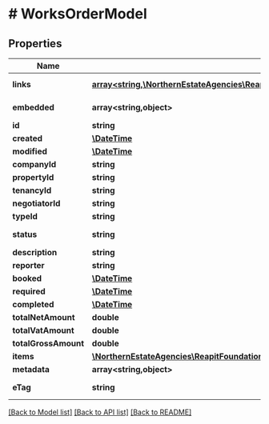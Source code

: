 # # WorksOrderModel

## Properties

Name | Type | Description | Notes
------------ | ------------- | ------------- | -------------
**links** | [**array<string,\NorthernEstateAgencies\ReapitFoundationsClient\Model\InlineResponse200Links>**](InlineResponse200Links.md) |  | [optional] [readonly]
**embedded** | **array<string,object>** |  | [optional] [readonly]
**id** | **string** | The unique identifier of the works order | [optional]
**created** | [**\DateTime**](\DateTime.md) | The date and time when the works order was created | [optional]
**modified** | [**\DateTime**](\DateTime.md) | The date and time when the works order was last modified | [optional]
**companyId** | **string** | The unique identifier of the company that has been selected to perform the work | [optional]
**propertyId** | **string** | The unique identifier of the property where the work is to be carried out | [optional]
**tenancyId** | **string** | The unique identifier of the tenancy that the works order originated from | [optional]
**negotiatorId** | **string** | The unique identifier of the negotiator that booked the works order | [optional]
**typeId** | **string** | The unique identifier of the type of work that needs to be carried out | [optional]
**status** | **string** | The current status of the works order (pendingApproval/pendingQuote/raised/raisedToChase/landlordToComplete/complete/cancelled) | [optional]
**description** | **string** | A free text description of the work required | [optional]
**reporter** | **string** | The party requesting the work to be carried out (landlord/tenant/other) | [optional]
**booked** | [**\DateTime**](\DateTime.md) | The date when the works order was booked | [optional]
**required** | [**\DateTime**](\DateTime.md) | The date when the work is required to be completed by | [optional]
**completed** | [**\DateTime**](\DateTime.md) | The date when the work was completed | [optional]
**totalNetAmount** | **double** | The total net cost for all of the items of work to be carried out | [optional]
**totalVatAmount** | **double** | The total additional vat cost for all of the items of work to be carried out | [optional]
**totalGrossAmount** | **double** | The total gross cost for all of the items of work to be carried out | [optional]
**items** | [**\NorthernEstateAgencies\ReapitFoundationsClient\Model\InlineResponse20040Items[]**](InlineResponse20040Items.md) | A collection of jobs/items of work that the works order should fulfill | [optional]
**metadata** | **array<string,object>** | App specific metadata that has been set against the works order | [optional]
**eTag** | **string** | The ETag for the current version of the works order. Used for managing update concurrency | [optional] [readonly]

[[Back to Model list]](../../README.md#models) [[Back to API list]](../../README.md#endpoints) [[Back to README]](../../README.md)
